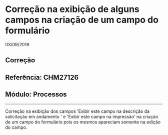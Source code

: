 # Correção na exibição de alguns campos na criação de um campo do formulário
03/09/2018
## Correção
## Referência: CHM27126
## Módulo: Processos
***

Correção na exibição dos campos 'Exibir este campo na descrição da solicitação em andamento ' e 'Exibir este campo na impressão' na criação de um campo do formulário pois os mesmos apareciam somente na edição do campo.